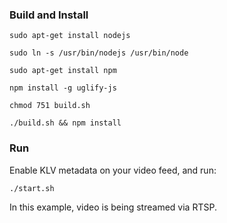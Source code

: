### Build and Install

`sudo apt-get install nodejs`

`sudo ln -s /usr/bin/nodejs /usr/bin/node`

`sudo apt-get install npm`

`npm install -g uglify-js`

`chmod 751 build.sh`

`./build.sh && npm install`

### Run
Enable KLV metadata on your video feed, and run:

`./start.sh`

In this example, video is being streamed via RTSP.